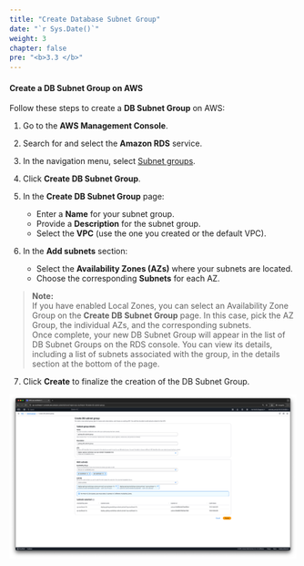 ```yaml
---
title: "Create Database Subnet Group"
date: "`r Sys.Date()`"
weight: 3
chapter: false
pre: "<b>3.3 </b>"
---
```


#### Create a DB Subnet Group on AWS
Follow these steps to create a **DB Subnet Group** on AWS:

1. Go to the **AWS Management Console**.

2. Search for and select the **Amazon RDS** service.

3. In the navigation menu, select [Subnet groups](https://ap-southeast-1.console.aws.amazon.com/rds/home?region=ap-southeast-1#db-subnet-groups-list:).

4. Click **Create DB Subnet Group**.

5. In the **Create DB Subnet Group** page:
    - Enter a **Name** for your subnet group.
    - Provide a **Description** for the subnet group.
    - Select the **VPC** (use the one you created or the default VPC).

6. In the **Add subnets** section:
    - Select the **Availability Zones (AZs)** where your subnets are located.
    - Choose the corresponding **Subnets** for each AZ.

> **Note:**  
> If you have enabled Local Zones, you can select an Availability Zone Group on the **Create DB Subnet Group** page. In this case, pick the AZ Group, the individual AZs, and the corresponding subnets.  
> Once complete, your new DB Subnet Group will appear in the list of DB Subnet Groups on the RDS console. You can view its details, including a list of subnets associated with the group, in the details section at the bottom of the page.

7. Click **Create** to finalize the creation of the DB Subnet Group.

![complete.png](/images/3-create-vpc-instance/3.3-create-db-sg/complete.png)
